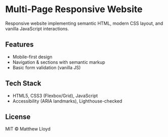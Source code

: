 # Multi-Page Responsive Website

Responsive website implementing semantic HTML, modern CSS layout, and vanilla JavaScript interactions.

## Features
- Mobile-first design
- Navigation & sections with semantic markup
- Basic form validation (vanilla JS)

## Tech Stack
- HTML5, CSS3 (Flexbox/Grid), JavaScript
- Accessibility (ARIA landmarks), Lighthouse-checked

## License
MIT © Matthew Lloyd
